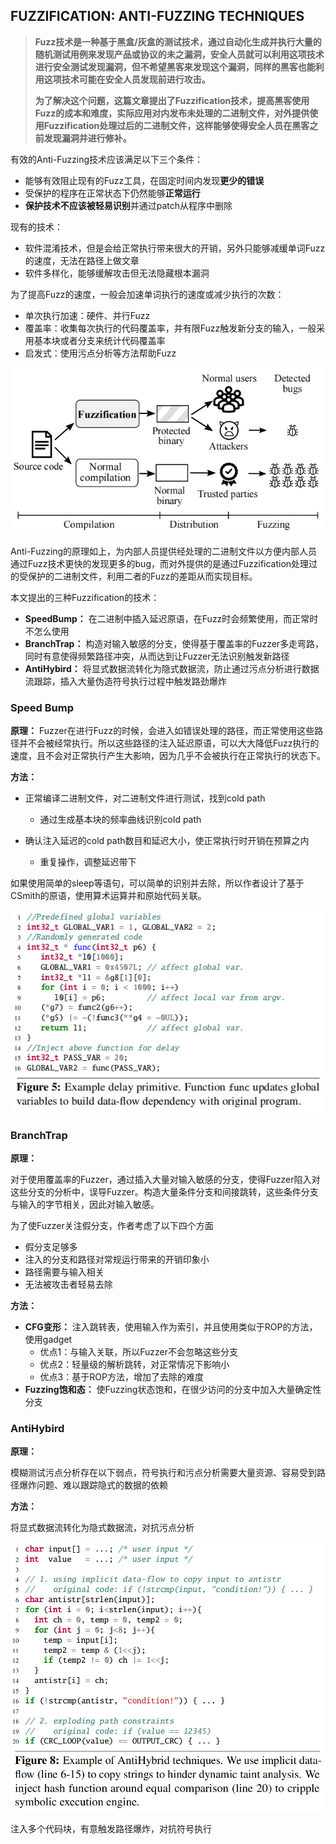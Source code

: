 ## FUZZIFICATION: ANTI-FUZZING TECHNIQUES

> **Fuzz技术是一种基于黑盒/灰盒的测试技术，通过自动化生成并执行大量的随机测试用例来发现产品或协议的未之漏洞，安全人员就可以利用这项技术进行安全测试发现漏洞，但不希望黑客来发现这个漏洞，同样的黑客也能利用这项技术可能在安全人员发现前进行攻击。**
>
> **为了解决这个问题，这篇文章提出了Fuzzification技术，提高黑客使用Fuzz的成本和难度，实际应用对内发布未处理的二进制文件，对外提供使用Fuzzification处理过后的二进制文件，这样能够使得安全人员在黑客之前发现漏洞并进行修补。**

有效的Anti-Fuzzing技术应该满足以下三个条件：

* 能够有效阻止现有的Fuzz工具，在固定时间内发现**更少的错误**
* 受保护的程序在正常状态下仍然能够**正常运行**
* **保护技术不应该被轻易识别**并通过patch从程序中删除

现有的技术：

* 软件混淆技术，但是会给正常执行带来很大的开销，另外只能够减缓单词Fuzz的速度，无法在路径上做文章
* 软件多样化，能够缓解攻击但无法隐藏根本漏洞

为了提高Fuzz的速度，一般会加速单词执行的速度或减少执行的次数：

* 单次执行加速：硬件、并行Fuzz
* 覆盖率：收集每次执行的代码覆盖率，并有限Fuzz触发新分支的输入，一般采用基本块或者分支来统计代码覆盖率
* 启发式：使用污点分析等方法帮助Fuzz

![image.png](./assets/1638611325162-image.png)

Anti-Fuzzing的原理如上，为内部人员提供经处理的二进制文件以方便内部人员通过Fuzz技术更快的发现更多的bug，而对外提供的是通过Fuzzification处理过的受保护的二进制文件，利用二者的Fuzz的差距从而实现目标。

本文提出的三种Fuzzification的技术：

* **SpeedBump：** 在二进制中插入延迟原语，在Fuzz时会频繁使用，而正常时不怎么使用
* **BranchTrap：** 构造对输入敏感的分支，使得基于覆盖率的Fuzzer多走弯路，同时有意使得频繁路径冲突，从而达到让Fuzzer无法识别触发新路径
* **AntiHybird：** 将显式数据流转化为隐式数据流，防止通过污点分析进行数据流跟踪，插入大量伪造符号执行过程中触发路劲爆炸

### **Speed Bump**

**原理：** Fuzzer在进行Fuzz的时候，会进入如错误处理的路径，而正常使用这些路径并不会被经常执行。所以这些路径的注入延迟原语，可以大大降低Fuzz执行的速度，且不会对正常执行产生大影响，因为几乎不会被执行在正常执行的状态下。

**方法：**

- 正常编译二进制文件，对二进制文件进行测试，找到cold path

  - 通过生成基本块的频率曲线识别cold path
- 确认注入延迟的cold path数目和延迟大小，使正常执行时开销在预算之内

  - 重复操作，调整延迟带下

如果使用简单的sleep等语句，可以简单的识别并去除，所以作者设计了基于CSmith的原语，使用算术运算并和原始代码关联。

![image.png](./assets/image.png)

### BranchTrap

**原理：**

对于使用覆盖率的Fuzzer，通过插入大量对输入敏感的分支，使得Fuzzer陷入对这些分支的分析中，误导Fuzzer。构造大量条件分支和间接跳转，这些条件分支与输入的字节相关，因此对输入敏感。

为了使Fuzzer关注假分支，作者考虑了以下四个方面

- 假分支足够多
- 注入的分支和路径对常规运行带来的开销印象小
- 路径需要与输入相关
- 无法被攻击者轻易去除

**方法：**

- **CFG变形：** 注入跳转表，使用输入作为索引，并且使用类似于ROP的方法，使用gadget
  - 优点1：与输入关联，所以Fuzzer不会忽略这些分支
  - 优点2：轻量级的解析跳转，对正常情况下影响小
  - 优点3：基于ROP方法，增加了去除的难度
- **Fuzzing饱和态：** 使Fuzzing状态饱和，在很少访问的分支中加入大量确定性分支

### **AntiHybird**

**原理：**

模糊测试污点分析存在以下弱点，符号执行和污点分析需要大量资源、容易受到路径爆炸问题、难以跟踪隐式的数据的依赖

**方法：**

将显式数据流转化为隐式数据流，对抗污点分析

![image.png](./assets/1638606397930-image.png)

注入多个代码块，有意触发路径爆炸，对抗符号执行

